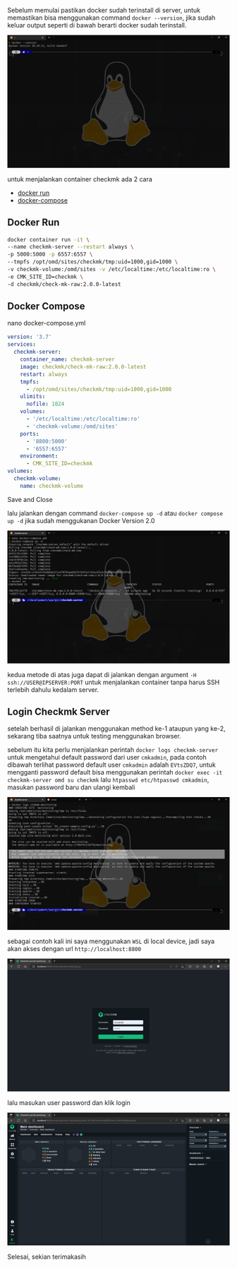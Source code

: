 Sebelum memulai pastikan docker sudah terinstall di server, untuk memastikan bisa menggunakan command `docker --version`, jika sudah keluar output seperti di bawah berarti docker sudah terinstall.

![1.png](img/1.png)

untuk menjalankan container checkmk ada 2 cara
* [docker run](https://)
* [docker-compose](https://)

## Docker Run
```bash
docker container run -it \
--name checkmk-server --restart always \
-p 5000:5000 -p 6557:6557 \
--tmpfs /opt/omd/sites/checkmk/tmp:uid=1000,gid=1000 \
-v checkmk-volume:/omd/sites -v /etc/localtime:/etc/localtime:ro \
-e CMK_SITE_ID=checkmk \
-d checkmk/check-mk-raw:2.0.0-latest
```
## Docker Compose

nano docker-compose.yml

```docker-compose.yml
version: '3.7'
services:
  checkmk-server:
    container_name: checkmk-server
    image: checkmk/check-mk-raw:2.0.0-latest
    restart: always
    tmpfs:
      - /opt/omd/sites/checkmk/tmp:uid=1000,gid=1000
    ulimits:
      nofile: 1024
    volumes:
      - '/etc/localtime:/etc/localtime:ro'
      - 'checkmk-volume:/omd/sites'
    ports:
      - '8800:5000'
      - '6557:6557'
    environment:
      - CMK_SITE_ID=checkmk
volumes:
  checkmk-volume:
    name: checkmk-volume
```

Save and Close

lalu jalankan dengan command `docker-compose up -d` atau `docker compose up -d` jika sudah menggukanan Docker Version 2.0

![2.png](img/2.png)

kedua metode di atas juga dapat di jalankan dengan argument `-H ssh://USER@IPSERVER:PORT` untuk menjalankan container tanpa harus SSH terlebih dahulu kedalam server.

## Login Checkmk Server
setelah berhasil di jalankan menggunakan method ke-1 ataupun yang ke-2, sekarang tiba saatnya untuk testing menggunakan browser.

sebelum itu kita perlu menjalankan perintah `docker logs checkmk-server` untuk mengetahui default password dari user `cmkadmin`, pada contoh dibawah terlihat password default user `cmkadmin` adalah `EVtsZDQ7`, untuk mengganti password default bisa menggunakan perintah `docker exec -it checkmk-server omd su checkmk` lalu `htpasswd etc/htpasswd cmkadmin`, masukan password baru dan ulangi kembali

![3.png](img/3.png)

sebagai contoh kali ini saya menggunakan `WSL` di local device, jadi saya akan akses dengan url `http://localhost:8800` 

![4.png](img/4.png)

lalu masukan user password dan klik login

![5.png](img/5.png)

Selesai, sekian terimakasih